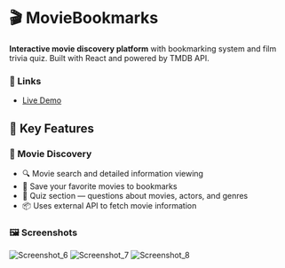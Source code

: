 # 🎬 MovieBookmarks

**Interactive movie discovery platform** with bookmarking system and film trivia quiz. Built with React and powered by TMDB API.

### 🔗 Links

- [Live Demo](https://marta109.github.io/Movie-Bookmarks)

## 🌟 Key Features

### 🎥 Movie Discovery
   - 🔍 Movie search and detailed information viewing
   - 📌 Save your favorite movies to bookmarks
   - 🧠 Quiz section — questions about movies, actors, and genres
   - 📦 Uses external API to fetch movie information
 
 ### 🖼️ Screenshots
![Screenshot_6](https://github.com/user-attachments/assets/1ff8b04a-f651-4dcf-bf06-d3482daa9868)
![Screenshot_7](https://github.com/user-attachments/assets/98bcdbab-1d0e-40fc-8b04-5936180154f1)
![Screenshot_8](https://github.com/user-attachments/assets/9499b693-9f85-49c0-abec-4e36e50acfab)

